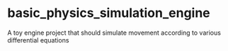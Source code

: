 # basic_physics_simulation_engine
A toy engine project that should simulate movement according to various differential equations
